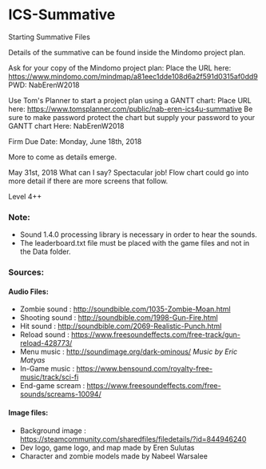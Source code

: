 # ICS-Summative
Starting Summative Files

Details of the summative can be found inside the Mindomo project plan.

Ask for your copy of the Mindomo project plan:  Place the URL here:  https://www.mindomo.com/mindmap/a81eec1dde108d6a2f591d0315af0dd9  PWD: NabErenW2018

Use Tom's Planner to start a project plan using a GANTT chart: Place URL here: https://www.tomsplanner.com/public/nab-eren-ics4u-summative
Be sure to make password protect the chart but supply your password to your GANTT chart Here: NabErenW2018

Firm Due Date: Monday, June 18th, 2018

More to come as details emerge.

May 31st, 2018
What can I say?  Spectacular job!
Flow chart could go into more detail if there are more screens that follow.

Level 4++

### Note:
* Sound 1.4.0 processing library is necessary in order to hear the sounds.
* The leaderboard.txt file must be placed with the game files and not in the Data folder.

### Sources:

#### Audio Files:
* Zombie sound : http://soundbible.com/1035-Zombie-Moan.html
* Shooting sound : http://soundbible.com/1998-Gun-Fire.html
* Hit sound : http://soundbible.com/2069-Realistic-Punch.html
* Reload sound : https://www.freesoundeffects.com/free-track/gun-reload-428773/
* Menu music : http://soundimage.org/dark-ominous/ *Music by Eric Matyas*
* In-Game music : https://www.bensound.com/royalty-free-music/track/sci-fi
* End-game scream : https://www.freesoundeffects.com/free-sounds/screams-10094/

#### Image files:
* Background image : https://steamcommunity.com/sharedfiles/filedetails/?id=844946240
* Dev logo, game logo, and map made by Eren Sulutas
* Character and zombie models made by Nabeel Warsalee

